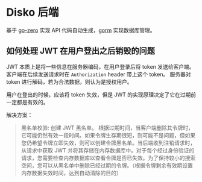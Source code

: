 # Disko 后端

基于 [go-zero](https://github.com/zeromicro/go-zero) 实现 API 代码自动生成，[gorm](https://github.com/go-gorm/gorm)
实现数据库管理。

## 如何处理 JWT 在用户登出之后销毁的问题

JWT 本质上是将一些信息在服务器编码，在用户登录后将 token 发送给客户端。客户端在后续发送请求时在 `Authorization` header 带上这个 token。
服务器对 token 进行解码，若为合法数据，则认为是授权用户。

用户在登出的时候，应该将 token 失效，但是 JWT 的实现原理决定了它在过期前一定都是有效的。

解决方案：
> 黑名单校验: 创建 JWT 黑名单。
> 根据过期时间，当客户端删除其令牌时，它可能仍然有效一段时间。如果令牌生存期很短，则可能不是问题，但如果您仍希望令牌立即失效，则可以创建令牌黑名单。当后端收到注销请求时，从请求中获取 JWT 并将其存储在内存数据库中。对于每个经过身份验证的请求，您需要检查内存数据库以查看令牌是否已失效。为了保持较小的搜索空间，您可以从黑名单中删除已经过期的令牌。（根据令牌剩余有效期设置内存数据失效时间，达到自动清除的目的）